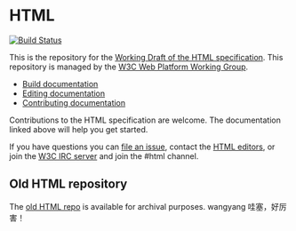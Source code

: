 # HTML

[![Build Status](https://travis-ci.org/w3c/html.svg?branch=master)](https://travis-ci.org/w3c/html)

This is the repository for the [Working Draft of the HTML specification](https://w3c.github.io/html/). This repository is managed by the [W3C Web Platform Working Group](https://www.w3.org/WebPlatform/WG/).

* [Build documentation](docs/build-documentation.md)
* [Editing documentation](docs/editing-documentation.md)
* [Contributing documentation](docs/contributing-documentation.md)

Contributions to the HTML specification are welcome. The documentation linked above will help you get started.

If you have questions you can [file an issue](https://github.com/w3c/html/issues/), contact the <a href="mailto:team-html-editors@w3.org">HTML editors</a>, or join the [W3C IRC server](irc.w3.org) and join the #html channel.

## Old HTML repository

The [old HTML repo](https://github.com/w3c/html-old) is available for archival purposes.
wangyang 哇塞，好厉害！
